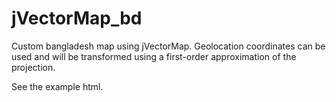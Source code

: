# jVectorMap_bd

Custom bangladesh map using jVectorMap. Geolocation coordinates can be used and will be transformed using a first-order approximation of the projection.

See the example html.
